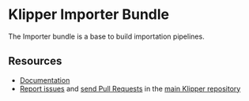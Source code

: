 Klipper Importer Bundle
=====================

The Importer bundle is a base to build importation pipelines.


Resources
---------

- [Documentation](https://doc.klipper.dev/bundles/importer-bundle)
- [Report issues](https://github.com/klipperdev/klipper/issues)
  and [send Pull Requests](https://github.com/klipperdev/klipper/pulls)
  in the [main Klipper repository](https://github.com/klipperdev/klipper)

